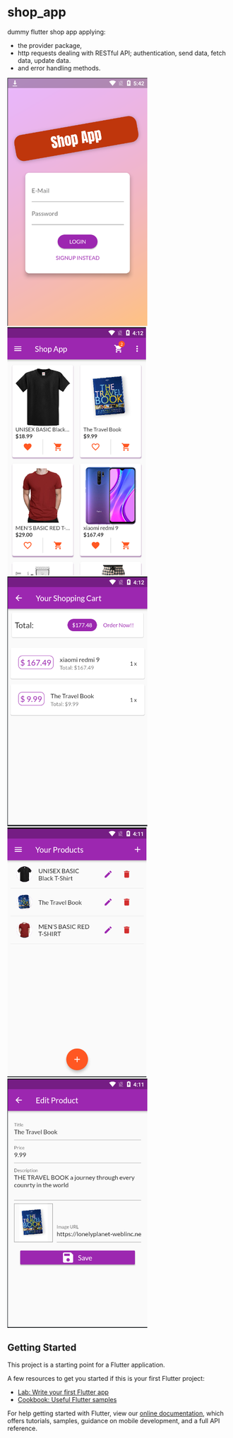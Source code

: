 # shop_app

dummy flutter shop app applying:

- the provider package, 
- http requests dealing with RESTful API; authentication, send data, fetch data, update data. 
- and error handling methods.

![Alt text](screenshots/5.png?raw=true "Login")
![Alt text](screenshots/3.png?raw=true "Home")
![Alt text](screenshots/4.png?raw=true "Shopping Cart")
![Alt text](screenshots/2.png?raw=true "Yor Products")
![Alt text](screenshots/1.png?raw=true "Edit Product")

## Getting Started

This project is a starting point for a Flutter application.

A few resources to get you started if this is your first Flutter project:

- [Lab: Write your first Flutter app](https://flutter.dev/docs/get-started/codelab)
- [Cookbook: Useful Flutter samples](https://flutter.dev/docs/cookbook)

For help getting started with Flutter, view our
[online documentation](https://flutter.dev/docs), which offers tutorials,
samples, guidance on mobile development, and a full API reference.
